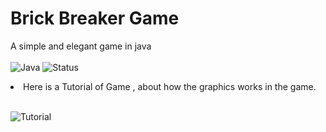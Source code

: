 # Brick Breaker Game
A simple and elegant game in java 
<br>
<br>
![Java](https://img.shields.io/badge/java-100%25-red)
![Status](https://img.shields.io/badge/Status-Active-brightgreen)


<li> Here is a Tutorial of Game , about how the graphics works in the game. </li>
<br>


![Tutorial](https://github.com/ayushasati/brickbreakergame/assets/98347325/967470ba-822f-4c45-a87b-0353e3b3d11a)

